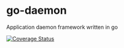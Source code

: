 # go-daemon
Application daemon framework written in go

[![Coverage Status](https://coveralls.io/repos/github/helto4real/go-daemon/badge.svg?branch=master)](https://coveralls.io/github/helto4real/go-daemon?branch=master)
